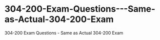 # 304-200-Exam-Questions---Same-as-Actual-304-200-Exam
304-200 Exam Questions - Same as Actual 304-200 Exam
